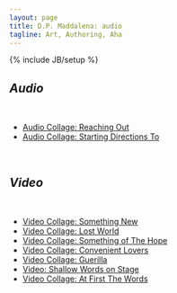 ```yaml
---
layout: page
title: D.P. Maddalena: audio
tagline: Art, Authoring, Aha
---
```

{% include JB/setup %}

## *Audio*

&nbsp;

- <a href="/20150608/reaching-out">Audio Collage: Reaching Out</a>
- <a href="/20140520/Starting-Directions-To">Audio Collage: Starting Directions To</a>


&nbsp;

## *Video*

&nbsp;

- <a href="/20170527/picture-atlantic-somethingnew">Video Collage: Something New</a>
- <a href="/20170520/lost-world">Video Collage: Lost World</a>
- <a href="/20160829/some-hope">Video Collage: Something of The Hope</a>
- <a href="/20160109/picture-atlantic-convenient-lovers">Video Collage: Convenient Lovers</a>
- <a href="/20151201/picture-atlantic-guerilla">Video Collage: Guerilla</a>
- <a href="/20151115/picture-atlantic-shallow-words">Video: Shallow Words on Stage</a>
- <a href="/20150801/first-the-words">Video Collage: At First The Words</a></li>
      	